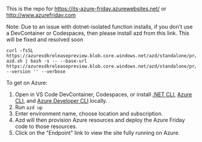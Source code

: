 This is the repo for https://its-azure-friday.azurewebsites.net/ or http://www.azurefriday.com

Note: Due to an issue with dotnet-isolated function installs, if you don't use a DevContainer or Codespaces, then please install azd from this link.  This will be fixed and resolved soon

```
curl -fsSL https://azuresdkreleasepreview.blob.core.windows.net/azd/standalone/pr/551/install-azd.sh | bash -s -- --base-url https://azuresdkreleasepreview.blob.core.windows.net/azd/standalone/pr/551 --version '' --verbose
```

To get on Azure:

1. Open in VS Code DevContainer, Codespaces, or install [.NET CLI](https://dotnet.microsoft.com/download), [Azure CLI](http://aka.ms/getazcli), and [Azure Developer CLI](https://aka.ms/azd) locally.
1. Run `azd up`
1. Enter environment name, choose location and subscription.
1. Azd will then provision Azure resources and deploy the Azure Friday code to those resources.
1. Click on the "Endpoint" link to view the site fully running on Azure.